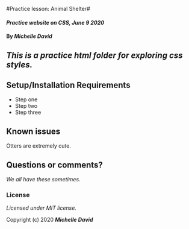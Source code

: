#Practice lesson: Animal Shelter#

#### _Practice website on CSS, June 9 2020_

#### By _**Michelle David**_

## _This is a practice html folder for exploring css styles._

## Setup/Installation Requirements

* Step one
* Step two
* Step three

## Known issues
Otters are extremely cute.

## Questions or comments?
_We all have these sometimes._

### License
*Licensed under MIT license.*

Copyright (c) 2020 **_Michelle David_**